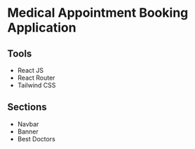 # Medical Appointment Booking Application

## Tools

- React JS
- React Router
- Tailwind CSS

## Sections

- Navbar
- Banner
- Best Doctors
